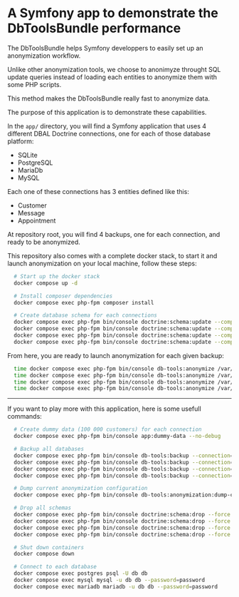 # A Symfony app to demonstrate the DbToolsBundle performance

The DbToolsBundle helps Symfony developpers to easily set up an anonymization workflow.

Unlike other anonymization tools, we choose to anonimyze throught SQL update queries instead of
loading each entities to anonymize them with some PHP scripts.

This method makes the DbToolsBundle really fast to anonymize data.

The purpose of this application is to demonstrate these capabilities.

In the `app/` directory, you will find a Symfony application that uses 4 different
DBAL Doctrine connections, one for each of those database platform:
  * SQLite
  * PostgreSQL
  * MariaDb
  * MySQL

Each one of these connections has 3 entities defined like this:
* Customer
* Message
* Appointment

At repository root, you will find 4 backups, one for each connection, and ready to be anonymized.

This repository also comes with a complete docker stack, to start it and launch anonymization
on your local machine, follow these steps:

```sh
  # Start up the docker stack
  docker compose up -d

  # Install composer dependencies
  docker compose exec php-fpm composer install

  # Create database schema for each connections
  docker compose exec php-fpm bin/console doctrine:schema:update --complete --force --em=sqlite
  docker compose exec php-fpm bin/console doctrine:schema:update --complete --force --em=postgresql
  docker compose exec php-fpm bin/console doctrine:schema:update --complete --force --em=mysql
  docker compose exec php-fpm bin/console doctrine:schema:update --complete --force --em=mariadb
```

From here, you are ready to launch anonymization for each given backup:

```sh
  time docker compose exec php-fpm bin/console db-tools:anonymize /var/www/sqlite.sql --connection=sqlite -n
  time docker compose exec php-fpm bin/console db-tools:anonymize /var/www/postgresql.dump --connection=postgresql -n
  time docker compose exec php-fpm bin/console db-tools:anonymize /var/www/mysql.sql --connection=mysql -n
  time docker compose exec php-fpm bin/console db-tools:anonymize /var/www/mariadb.sql --connection=mariadb -n
```
----

If you want to play more with this application, here is some usefull commands:

```sh
  # Create dummy data (100 000 customers) for each connection
  docker compose exec php-fpm bin/console app:dummy-data --no-debug

  # Backup all databases
  docker compose exec php-fpm bin/console db-tools:backup --connection=sqlite
  docker compose exec php-fpm bin/console db-tools:backup --connection=postgresql
  docker compose exec php-fpm bin/console db-tools:backup --connection=mysql
  docker compose exec php-fpm bin/console db-tools:backup --connection=mariadb

  # Dump current anonymization configuration
  docker compose exec php-fpm bin/console db-tools:anonymization:dump-config

  # Drop all schemas
  docker compose exec php-fpm bin/console doctrine:schema:drop --force --em=sqlite
  docker compose exec php-fpm bin/console doctrine:schema:drop --force --em=postgresql
  docker compose exec php-fpm bin/console doctrine:schema:drop --force --em=mysql
  docker compose exec php-fpm bin/console doctrine:schema:drop --force --em=mariadb

  # Shut down containers
  docker compose down

  # Connect to each database
  docker compose exec postgres psql -U db db
  docker compose exec mysql mysql -u db db --password=password
  docker compose exec mariadb mariadb -u db db --password=password
```
